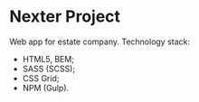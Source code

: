# Nexter Project

Web app for estate company. 
Technology stack:
- HTML5, BEM;
- SASS (SCSS);
- CSS Grid;
- NPM (Gulp).
